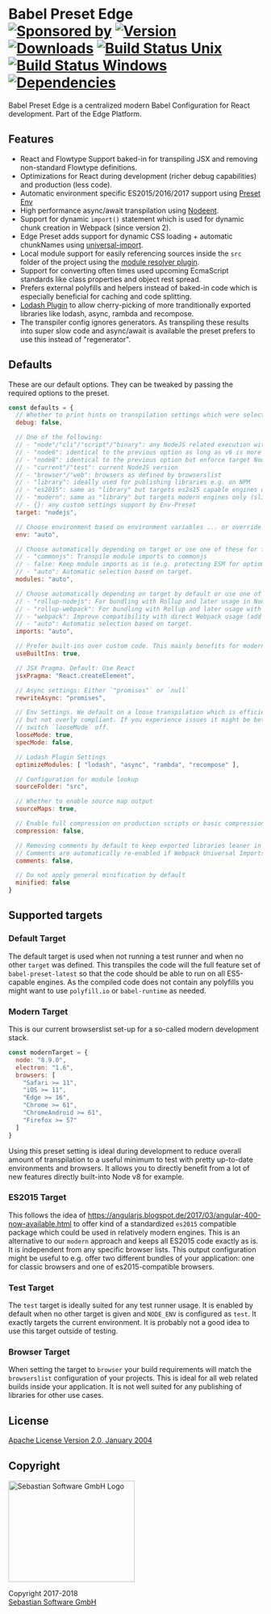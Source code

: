 # Babel Preset Edge<br/>[![Sponsored by][sponsor-img]][sponsor] [![Version][npm-version-img]][npm] [![Downloads][npm-downloads-img]][npm] [![Build Status Unix][travis-img]][travis] [![Build Status Windows][appveyor-img]][appveyor] [![Dependencies][deps-img]][deps]

[sponsor-img]: https://img.shields.io/badge/Sponsored%20by-Sebastian%20Software-692446.svg
[sponsor]: https://www.sebastian-software.de
[deps]: https://david-dm.org/sebastian-software/babel-preset-edge
[deps-img]: https://david-dm.org/sebastian-software/babel-preset-edge.svg
[npm]: https://www.npmjs.com/package/babel-preset-edge
[npm-downloads-img]: https://img.shields.io/npm/dm/babel-preset-edge.svg
[npm-version-img]: https://img.shields.io/npm/v/babel-preset-edge.svg
[travis-img]: https://img.shields.io/travis/sebastian-software/babel-preset-edge/master.svg?branch=master&label=unix%20build
[appveyor-img]: https://img.shields.io/appveyor/ci/swernerx/babel-preset-edge/master.svg?label=windows%20build
[travis]: https://travis-ci.org/sebastian-software/babel-preset-edge
[appveyor]: https://ci.appveyor.com/project/swernerx/babel-preset-edge/branch/master

Babel Preset Edge is a centralized modern Babel Configuration for React development. Part of the Edge Platform.



## Features

- React and Flowtype Support baked-in for transpiling JSX and removing non-standard Flowtype definitions.
- Optimizations for React during development (richer debug capabilities) and production (less code).
- Automatic environment specific ES2015/2016/2017 support using [Preset Env](https://github.com/babel/babel-preset-env)
- High performance async/await transpilation using [Nodeent](https://github.com/MatAtBread/nodent#performance).
- Support for dynamic `import()` statement which is used for dynamic chunk creation in Webpack (since version 2).
- Edge Preset adds support for dynamic CSS loading + automatic chunkNames using [universal-import](https://github.com/faceyspacey/babel-plugin-universal-import).
- Local module support for easily referencing sources inside the `src` folder of the project using the [module resolver plugin](https://github.com/tleunen/babel-plugin-module-resolver).
- Support for converting often times used upcoming EcmaScript standards like class properties and object rest spread.
- Prefers external polyfills and helpers instead of baked-in code which is especially beneficial for caching and code splitting.
- [Lodash Plugin](https://github.com/lodash/babel-plugin-lodash) to allow cherry-picking of more tranditionally exported libraries like lodash, async, rambda and recompose.
- The transpiler config ignores generators. As transpiling these results into super slow code and async/await is available the preset prefers to use this instead of "regenerator".

## Defaults

These are our default options. They can be tweaked by passing the required options to the preset.

```js
const defaults = {
  // Whether to print hints on transpilation settings which were selected.
  debug: false,

  // One of the following:
  // - "node"/"cli"/"script"/"binary": any NodeJS related execution with wide support (currently Node v6 LTS)
  // - "node6": identical to the previous option as long as v6 is more widely used - will force v6 when used afterwards.
  // - "node8": identical to the previous option but enforce target Node v8 LTS instead of v6 LTS
  // - "current"/"test": current NodeJS version
  // - "browser"/"web": browsers as defined by browserslist
  // - "library": ideally used for publishing libraries e.g. on NPM
  // - "es2015": same as "library" but targets es2o15 capable engines only.
  // - "modern": same as "library" but targets modern engines only (slightly more forward-looking than es2015).
  // - {}: any custom settings support by Env-Preset
  target: "nodejs",

  // Choose environment based on environment variables ... or override with custom value here.
  env: "auto",

  // Choose automatically depending on target or use one of these for full control:
  // - "commonjs": Transpile module imports to commonjs
  // - false: Keep module imports as is (e.g. protecting ESM for optiomal usage with Webpack)
  // - "auto": Automatic selection based on target.
  modules: "auto",

  // Choose automatically depending on target by default or use one of these for full control:
  // - "rollup-nodejs": For bundling with Rollup and later usage in NodeJS (e.g. produce binaries).
  // - "rollup-webpack": For bundling with Rollup and later usage with Webpack (e.g. publish libraries).
  // - "webpack": Improve compatibility with direct Webpack usage (add chunkNames, dynamic CSS imports, ...) (e.g. bundling applications)
  // - "auto": Automatic selection based on target.
  imports: "auto",

  // Prefer built-ins over custom code. This mainly benefits for modern engines.
  useBuiltIns: true,

  // JSX Pragma. Default: Use React
  jsxPragma: "React.createElement",

  // Async settings: Either `"promises"` or `null`
  rewriteAsync: "promises",

  // Env Settings. We default on a loose transpilation which is efficient
  // but not overly compliant. If you experience issues it might be better to
  // switch `looseMode` off.
  looseMode: true,
  specMode: false,

  // Lodash Plugin Settings
  optimizeModules: [ "lodash", "async", "rambda", "recompose" ],

  // Configuration for module lookup
  sourceFolder: "src",

  // Whether to enable source map output
  sourceMaps: true,

  // Enable full compression on production scripts or basic compression for libraries or during development.
  compression: false,

  // Removing comments by default to keep exported libraries leaner in disc space.
  // Comments are automatically re-enabled if Webpack Universal Imports are used for having correct chunkNames.
  comments: false,

  // Do not apply general minification by default
  minified: false
}
```

## Supported targets

### Default Target

The default target is used when not running a test runner and when no other `target` was defined. This transpiles the code will the full feature set of `babel-preset-latest` so that the code should be able to run on all ES5-capable engines. As the compiled code does not contain any polyfills you might want to use `polyfill.io` or `babel-runtime` as needed.


### Modern Target

This is our current browserslist set-up for a so-called modern development stack.

```js
const modernTarget = {
  node: "8.9.0",
  electron: "1.6",
  browsers: [
    "Safari >= 11",
    "iOS >= 11",
    "Edge >= 16",
    "Chrome >= 61",
    "ChromeAndroid >= 61",
    "Firefox >= 57"
  ]
}
```

Using this preset setting is ideal during development to reduce overall amount of transpilation
to a useful minimum to test with pretty up-to-date environments and browsers. It allows you to
directly benefit from a lot of new features directly built-into Node v8 for example.


### ES2015 Target

This follows the idea of https://angularjs.blogspot.de/2017/03/angular-400-now-available.html to offer
kind of a standardized `es2015` compatible package which could be used in relatively modern engines.
This is an alternative to our `modern` approach and keeps all ES2015 code exactly as is. It is
independent from any specific browser lists. This output configuration might be useful to e.g. offer
two different bundles of your application: one for classic browsers and one of es2015-compatible browsers.


### Test Target

The `test` target is ideally suited for any test runner usage. It is enabled by default when no other
target is given and `NODE_ENV` is configured as `test`. It exactly targets the current environment.
It is probably not a good idea to use this target outside of testing.


### Browser Target

When setting the target to `browser` your build requirements will match the `browserslist` configuration of your projects. This is ideal for all web related builds inside your application. It is not well suited for any publishing of libraries for other use cases.



## License

[Apache License Version 2.0, January 2004](license)

## Copyright

<img src="https://cdn.rawgit.com/sebastian-software/sebastian-software-brand/3d93746f/sebastiansoftware-en.svg" alt="Sebastian Software GmbH Logo" width="250" height="200"/>

Copyright 2017-2018<br/>[Sebastian Software GmbH](http://www.sebastian-software.de)
